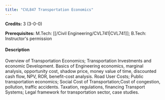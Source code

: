 ```yaml
---
title: "CVL847 Transportation Economics"
---
```

**Credits:** 3 (3-0-0)

**Prerequisites:** M.Tech: [[/Civil Engineering/CVL741|CVL741]]; B.Tech: Instructor's permission

#### Description
Overview of Transportation Economics; Transportation Investments and economic Development. Basics of Engineering economics, marginal analysis, opportunity cost, shadow price, money value of time, discounted cash flow, NPV, ROR, benefit-cost analysis. Road User Costs; Public transportation economics; Social Cost of Transportation;Cost of congestion, pollution, traffic accidents. Taxation, regulations, financing Transport Systems; Legal framework for transportation sector, case studies.